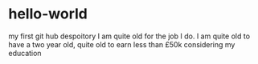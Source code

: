 # hello-world
my first git hub despoitory
I am quite old for the job I do. I am quite old to have a two year old, quite old to earn less than £50k considering my education 
